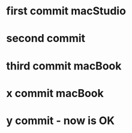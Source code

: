 # first commit macStudio

# second commit

# third commit macBook

# x commit macBook

# y commit - now is OK 